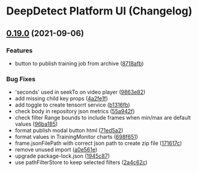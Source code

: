# DeepDetect Platform UI (Changelog)

## [0.19.0](https://github.com/jolibrain/platform_ui/compare/v0.18.0...v0.19.0) (2021-09-06)


### Features

* button to publish training job from archive ([8718afb](https://github.com/jolibrain/platform_ui/commit/8718afbe120e1277fd2ee2ec9b35329a0fc14a7e))


### Bug Fixes

* 'seconds' used in seekTo on video player ([9863e82](https://github.com/jolibrain/platform_ui/commit/9863e82aaf56bcf4d259bd9bfa837927c71fe9f7))
* add missing child key props ([4a2fe1f](https://github.com/jolibrain/platform_ui/commit/4a2fe1f791c2221d16e9185eb8855a705ea9cf34))
* add toggle to create tensorrt service ([b1316fb](https://github.com/jolibrain/platform_ui/commit/b1316fb31a222d2de0a62146e0d8223e2d4827ef))
* check body in repository json metrics ([55a942f](https://github.com/jolibrain/platform_ui/commit/55a942f8a903526de817e427f01342ff98e5ee09))
* check filter Range bounds to include frames when min/max are default values ([96ba185](https://github.com/jolibrain/platform_ui/commit/96ba1850bd4bfa778fb07ccf02339a6bfa5522a2))
* format publish modal button html ([71ed5a2](https://github.com/jolibrain/platform_ui/commit/71ed5a2efce137c5bbec25de5f8ef36ba6169ae8))
* format values in TrainingMonitor charts ([698f651](https://github.com/jolibrain/platform_ui/commit/698f6512942e2a0cba3a46c9b76ba4524f9e4dc7))
* frame.jsonFilePath with correct json path to create zip file ([171617c](https://github.com/jolibrain/platform_ui/commit/171617cad4e6f5b8f53892bcefe41718c5d3893b))
* remove unused import ([a0e561e](https://github.com/jolibrain/platform_ui/commit/a0e561ed9d06bbec000703488a5c3ec10eeb73c7))
* upgrade package-lock.json ([1945c87](https://github.com/jolibrain/platform_ui/commit/1945c87d78de7c3d73b74eb64f8d311436b6297f))
* use pathFilterStore to keep selected filters ([2a4c62c](https://github.com/jolibrain/platform_ui/commit/2a4c62cda6299ab0302be45b2f55b970c4c8135b))
